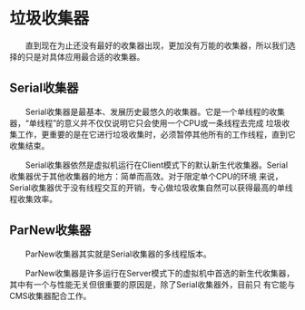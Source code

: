 # 垃圾收集器
&emsp;&emsp;直到现在为止还没有最好的收集器出现，更加没有万能的收集器，所以我们选择的只是对具体应用最合适的收集器。

## Serial收集器
&emsp;&emsp;Serial收集器是最基本、发展历史最悠久的收集器。它是一个单线程的收集器，“单线程”的意义并不仅仅说明它只会使用一个CPU或一条线程去完成
垃圾收集工作，更重要的是在它进行垃圾收集时，必须暂停其他所有的工作线程，直到它收集结束。

&emsp;&emsp;Serial收集器依然是虚拟机运行在Client模式下的默认新生代收集器。Serial收集器优于其他收集器的地方：简单而高效。对于限定单个CPU的环境
来说，Serial收集器优于没有线程交互的开销，专心做垃圾收集自然可以获得最高的单线程收集效率。

## ParNew收集器
&emsp;&emsp;ParNew收集器其实就是Serial收集器的多线程版本。

&emsp;&emsp;ParNew收集器是许多运行在Server模式下的虚拟机中首选的新生代收集器，其中有一个与性能无关但很重要的原因是，除了Serial收集器外，目前只
有它能与CMS收集器配合工作。
